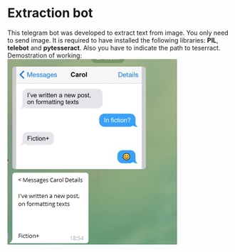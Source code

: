# Extraction bot
This telegram bot was developed to extract text from image. You only need to send image. It is required to have installed
the following libraries: **PIL**, **telebot** and **pytesseract**. Also you have to indicate the path to teserract. 
Demostration of working:
![Demonstration](/Demonstration.png)